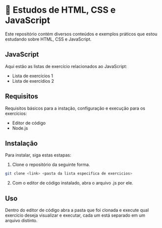 # 💜 Estudos de HTML, CSS e JavaScript
Este repositório contém diversos conteúdos e exemplos práticos que estou estudando sobre HTML, CSS e JavaScript.
## JavaScript
Aqui estão as listas de exercício relacionados ao JavaScript:
- Lista de exercícios 1
- Lista de exercídios 2

## Requisitos
Requisitos básicos para a instação, configuração e execução para os exercícios:
- Editor de código
- Node.js

## Instalação
Para instalar, siga estas estapas:
1. Clone o repositório da seguinte forma.
```bash
git clone <link> <pasta da lista especifica de exercicios>
```
2. Com o editor de código instalado, abra o arquivo .js por ele.
<imagem>

## Uso
Dentro do editor de código abra a pasta que foi clonada e execute qual exercício deseja visualizar e executar, cada um está separado em um arquivo distinto.